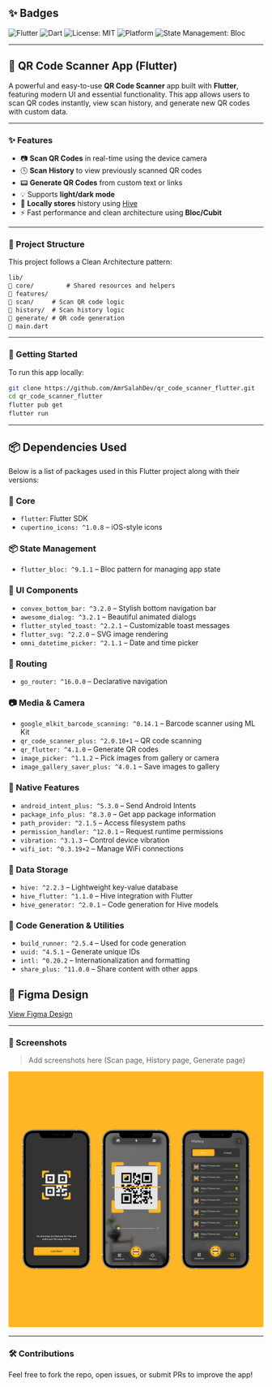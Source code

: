 ## ✨ Badges

![Flutter](https://img.shields.io/badge/Flutter-%2302569B.svg?style=for-the-badge&logo=flutter&logoColor=white)
![Dart](https://img.shields.io/badge/Dart-%230175C2.svg?style=for-the-badge&logo=dart&logoColor=white)
![License: MIT](https://img.shields.io/badge/License-MIT-green.svg?style=for-the-badge)
![Platform](https://img.shields.io/badge/Platform-Android-blue.svg?style=for-the-badge)
![State Management: Bloc](https://img.shields.io/badge/State%20Management-Bloc-purple.svg?style=for-the-badge)

---

## 📱 QR Code Scanner App (Flutter)

A powerful and easy-to-use **QR Code Scanner** app built with **Flutter**, featuring modern UI and essential functionality. This app allows users to scan QR codes instantly, view scan history, and generate new QR codes with custom data.

---

### ✨ Features

* 📷 **Scan QR Codes** in real-time using the device camera
* 🕓 **Scan History** to view previously scanned QR codes
* 📟 **Generate QR Codes** from custom text or links
* 💡 Supports **light/dark mode**
* 📂 **Locally stores** history using [Hive](https://pub.dev/packages/hive)
* ⚡ Fast performance and clean architecture using **Bloc/Cubit**

---

### 🧱 Project Structure

This project follows a Clean Architecture pattern:

```
lib/
🔗 core/         # Shared resources and helpers
🔗 features/
🔗 scan/     # Scan QR code logic
🔗 history/  # Scan history logic
🔗 generate/ # QR code generation
🔗 main.dart
```

---

### 🚀 Getting Started

To run this app locally:

```bash
git clone https://github.com/AmrSalahDev/qr_code_scanner_flutter.git
cd qr_code_scanner_flutter
flutter pub get
flutter run
```

---

## 📦 Dependencies Used

Below is a list of packages used in this Flutter project along with their versions:

### 🚀 Core
- `flutter`: Flutter SDK
- `cupertino_icons: ^1.0.8` – iOS-style icons

### 📦 State Management
- `flutter_bloc: ^9.1.1` – Bloc pattern for managing app state

### 🎨 UI Components
- `convex_bottom_bar: ^3.2.0` – Stylish bottom navigation bar
- `awesome_dialog: ^3.2.1` – Beautiful animated dialogs
- `flutter_styled_toast: ^2.2.1` – Customizable toast messages
- `flutter_svg: ^2.2.0` – SVG image rendering
- `omni_datetime_picker: ^2.1.1` – Date and time picker

### 🔄 Routing
- `go_router: ^16.0.0` – Declarative navigation

### 📷 Media & Camera
- `google_mlkit_barcode_scanning: ^0.14.1` – Barcode scanner using ML Kit
- `qr_code_scanner_plus: ^2.0.10+1` – QR code scanning
- `qr_flutter: ^4.1.0` – Generate QR codes
- `image_picker: ^1.1.2` – Pick images from gallery or camera
- `image_gallery_saver_plus: ^4.0.1` – Save images to gallery

### 📱 Native Features
- `android_intent_plus: ^5.3.0` – Send Android Intents
- `package_info_plus: ^8.3.0` – Get app package information
- `path_provider: ^2.1.5` – Access filesystem paths
- `permission_handler: ^12.0.1` – Request runtime permissions
- `vibration: ^3.1.3` – Control device vibration
- `wifi_iot: ^0.3.19+2` – Manage WiFi connections

### 💾 Data Storage
- `hive: ^2.2.3` – Lightweight key-value database
- `hive_flutter: ^1.1.0` – Hive integration with Flutter
- `hive_generator: ^2.0.1` – Code generation for Hive models

### 🧪 Code Generation & Utilities
- `build_runner: ^2.5.4` – Used for code generation
- `uuid: ^4.5.1` – Generate unique IDs
- `intl: ^0.20.2` – Internationalization and formatting
- `share_plus: ^11.0.0` – Share content with other apps

## 🎨 Figma Design

[View Figma Design](https://www.figma.com/community/file/1214837612730924876)


---

### 📸 Screenshots

> Add screenshots here (Scan page, History page, Generate page)

![Scan Page](screenshots/qr_code_screens.png)

---

### 🛠️ Contributions

Feel free to fork the repo, open issues, or submit PRs to improve the app!
